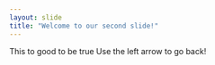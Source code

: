 ```yaml
---
layout: slide
title: "Welcome to our second slide!"
---
```

This to good to be true
Use the left arrow to go back!
